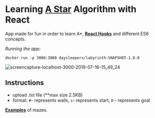 # Learning [A Star](https://www.redblobgames.com/pathfinding/a-star/introduction.html) Algorithm with React

App made for fun in order to learn A*, [**React Hooks**](https://reactjs.org/docs/hooks-intro.html) and different ES6 concepts.

*Running the app:*
```
docker run -p 3000:3000 daysleeperx/labyrinth:SNAPSHOT-1.0.0
```
![screencapture-localhost-3000-2019-07-16-15_49_24](https://user-images.githubusercontent.com/25648700/61295744-6d047680-a7e1-11e9-9e95-5c2496ae1193.png)

## Instructions
- upload .txt file (**max size 2.5KB)
- format: `#`- represents walls, `s`- represents start, `D` - represents goal

[**Examples**](https://github.com/daysleeperx/Learning-A-Star-with-React/tree/master/src/resources) of mazes.


